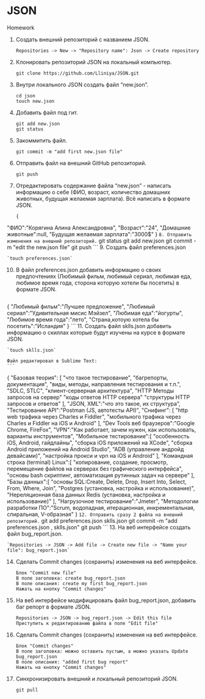 # JSON
Homework

1. Создать внешний репозиторий c названием JSON.

	`Repositories -> New -> "Repository name": Json -> Create repository`

2. Клонировать репозиторий JSON на локальный компьютер.

	`git clone https://github.com/Lliniya/JSON.git`

3. Внутри локального JSON создать файл “new.json”.
	```
	cd json
	touch new.json
	```
4. Добавить файл под гит.
	```
	git add new.json
	git status
	```
5. Закоммитить файл.

	`git commit -m "add first new.json file"`

6. Отправить файл на внешний GitHub репозиторий.

	`git push`

7. Отредактировать содержание файла “new.json” - написать информацию о себе (ФИО, возраст, количество домашних животных, будущая желаемая зарплата). Всё написать в формате JSON.
	```
	{ 
"ФИО":"Корягина Алина Александровна",
"Возраст":"24",
"Домашние животные":null,
"Будущая желаемая зарплата":"3000$"
}
	```
8. Отправить изменения на внешний репозиторий.
	```
	git status
	git add new.json
	git commit -m "edit the new.json file"
	git push
	```
9. Создать файл preferences.json

	`touch preferences.json`

10. В файл preferences.json добавить информацию о своих предпочтениях (Любимый фильм, любимый сериал, любимая еда, любимое время года, сторона которую хотели бы посетить) в формате JSON.
	```
  {
"Любимый фильм":"Лучшее предложение",
"Любимый сериал":"Удивительная мисис Мэйзел",
"Любимая еда":"йогурты",
"Любимое время года":"лето",
"Страна,котоую хотела бы посетить":"Исландия"
}
	```
11. Создать файл sklls.json добавить информацию о скиллах которые будут изучены на курсе в формате JSON.

	`touch sklls.json`

	Файл редактировал в Sublime Text:
	```
{
"Базовая теория": [
    "что такое тестирование",
    "багрепорты, документация",
    "виды, методы, направления тестирования и т.п.",
    "SDLC, STLC",
    "клиент-серверная архитектура",
    "HTTP Методы запросов на сервер"
    "коды ответов HTTP сервера"
    "структуры HTTP запросов и ответов"
  ],
"JSON, XML":"что это такое, их структура",
"Тестирование API":"Postman (JS, автотесты API)",
"Снифинг": [
    "http web трафика через Charles и Fiddler",
    "мобильного трафика через Charles и Fiddler на iOS и Android"
  ],
"Dev Tools веб браузеров":"Google Chrome, FireFox",
"VPN":"Как работает, зачем нужен, как использовать, варианты инструментов",
"Мобильное тестирование":[
     "особенность iOS, Android, гайдлайны",
     "сборка iOS приложений на XCode",
     "сборка Android приложений на Android Studio",
     "ADB (управление андройд девайсами)",
     "настройка прокси и vpn на iOS и Android"
  ],
"Командная строка (terminal) Linux":[
     "копирование, создание, просмотр, перемещение файлов на серверах без графического интерфейса",
     "основы bash скриптинг, автоматизация рутинных задач на сервере"
  ],
"Базы данных":[
     "основы SQL:Create, Delete, Drop, Insert Into, Select, From, Where, Join",
     "Postgres (установка, настройка и использование)",
     "Нереляционная база данных Redis (установка, настройка и использование)"
  ],
"Нагрузочное тестирование":"Jmeter",
"Методологии разработки ПО":"Scrum, водопадная, итерационная, инкрементальная, спиральная, V-образная"
}
	```
12. Отправить сразу 2 файла на внешний репозиторий.
	```
	git add preferences.json sklls.json
	git commit -m "add preferences.json , sklls.json"
	git push
	```
13. На веб интерфейсе создать файл bug_report.json.

	`Repositories -> JSON -> Add file -> Create new file -> "Name your file": bug_report.json`

14. Сделать Commit changes (сохранить) изменения на веб интерфейсе.
	```
	Блок "Commit new file"
	В поле заголовка: create bug_report.json
	В поле описания: create my first bug_report.json
	Нажать на кнопку "Commit changes"
	```
15. На веб интерфейсе модифицировать файл bug_report.json, добавить баг репорт в формате JSON.
	```
	Repositories -> JSON -> bug_report.json -> Edit this file 
	Приступить к редактированию файла в поле "Edit file"
	```
16. Сделать Commit changes (сохранить) изменения на веб интерфейсе.
	```
	Блок "Commit changes"
	В поле заголовка: можно оставить пустым, а можно указать Update bug_report.json
	В поле описания: "added first bug report"
	Нажать на кнопку "Commit changes"
	```
17. Синхронизировать внешний и локальный репозиторий JSON.

	`git pull`
